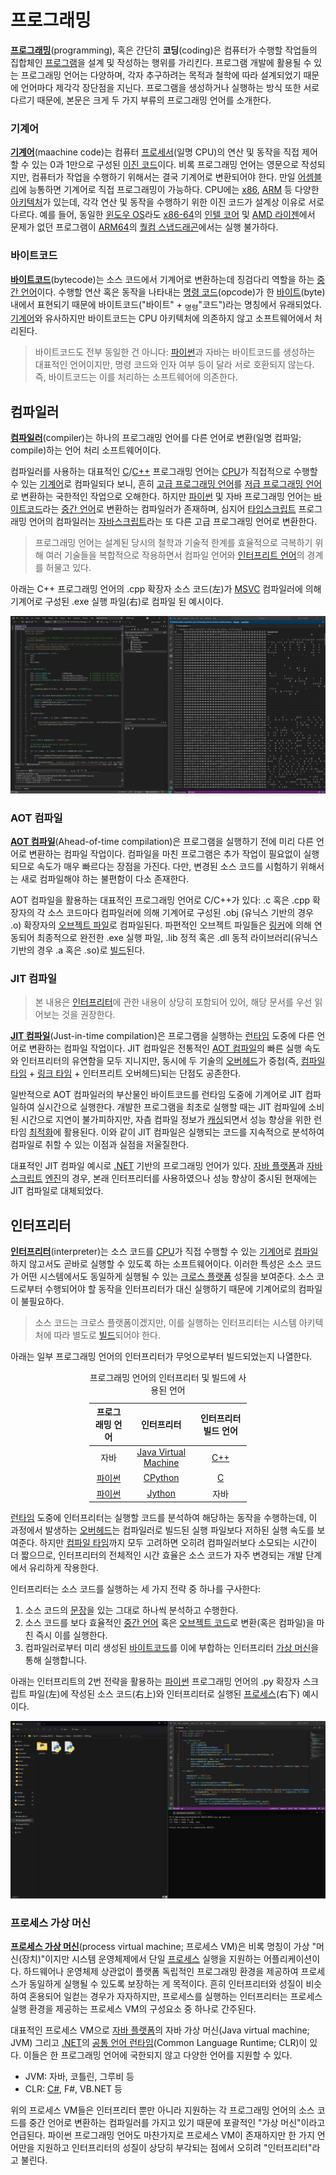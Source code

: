 # 프로그래밍
**[프로그래밍](https://en.wikipedia.org/wiki/Computer_programming)**(programming), 혹은 간단히 **코딩**(coding)은 컴퓨터가 수행할 작업들의 집합체인 [프로그램](https://en.wikipedia.org/wiki/Computer_program)을 설계 및 작성하는 행위를 가리킨다. 프로그램 개발에 활용될 수 있는 프로그래밍 언어는 다양하며, 각자 추구하려는 목적과 철학에 따라 설계되었기 때문에 언어마다 제각각 장단점을 지닌다. 프로그램을 생성하거나 실행하는 방식 또한 서로 다르기 때문에, 본문은 크게 두 가지 부류의 프로그래밍 언어를 소개한다.

### 기계어
**[기계어](https://en.wikipedia.org/wiki/Machine_code)**(maachine code)는 컴퓨터 [프로세서](Processor.md)(일명  CPU)의 연산 및 동작을 직접 제어할 수 있는 0과 1만으로 구성된 [이진 코드](https://en.wikipedia.org/wiki/Binary_code)이다. 비록 프로그래밍 언어는 영문으로 작성되지만, 컴퓨터가 작업을 수행하기 위해서는 결국 기계어로 변환되어야 한다. 만일 [어셈블리](Assembly.md)에 능통하면 기계어로 직접 프로그래밍이 가능하다. CPU에는 [x86](https://en.wikipedia.org/wiki/X86), [ARM](https://en.wikipedia.org/wiki/ARM_architecture_family) 등 다양한 [아키텍처](https://en.wikipedia.org/wiki/Instruction_set_architecture)가 있는데, 각각 연산 및 동작을 수행하기 위한 이진 코드가 설계상 이유로 서로 다르다. 예를 들어, 동일한 [윈도우 OS](Windows.md)라도 [x86-64](https://en.wikipedia.org/wiki/X86-64)의 [인텔 코어](https://en.wikipedia.org/wiki/Intel_Core) 및 [AMD 라이젠](https://en.wikipedia.org/wiki/Ryzen)에서 문제가 없던 프로그램이 [ARM64](https://en.wikipedia.org/wiki/AArch64)의 [퀄컴 스냅드래곤](https://en.wikipedia.org/wiki/Qualcomm_Snapdragon)에서는 실행 불가하다.

### 바이트코드
**[바이트코드](https://en.wikipedia.org/wiki/Bytecode)**(bytecode)는 소스 코드에서 기계어로 변환하는데 징검다리 역할을 하는 [중간 언어](https://en.wikipedia.org/wiki/Intermediate_representation)이다. 수행할 연산 혹은 동작을 나타내는 [명령 코드](https://en.wikipedia.org/wiki/Opcode)(opcode)가 한 [바이트](https://en.wikipedia.org/wiki/Byte)(byte) 내에서 표현되기 때문에 바이트코드("바이트" + <sub>명령</sub>"코드")라는 명칭에서 유래되었다. [기계어](#기계어)와 유사하지만 바이트코드는 CPU 아키텍처에 의존하지 않고 소프트웨어에서 처리된다.
        
> 바이트코드도 전부 동일한 건 아니다: [파이썬](Python.md)과 자바는 바이트코드를 생성하는 대표적인 언어이지만, 명령 코드와 인자 여부 등이 달라 서로 호환되지 않는다. 즉, 바이트코드는 이를 처리하는 소프트웨어에 의존한다.

## 컴파일러
**[컴파일러](https://en.wikipedia.org/wiki/Compiler)**(compiler)는 하나의 프로그래밍 언어를 다른 언어로 변환(일명 컴파일; compile)하는 언어 처리 소프트웨어이다.

컴파일러를 사용하는 대표적인 [C](C.md)/[C++](Cpp.md) 프로그래밍 언어는 [CPU](Processor.md)가 직접적으로 수행할 수 있는 [기계어](#기계어)로 컴파일되다 보니, 흔히 [고급 프로그래밍 언어](https://en.wikipedia.org/wiki/High-level_programming_language)를 [저급 프로그래밍 언어](https://en.wikipedia.org/wiki/Low-level_programming_language)로 변환하는 국한적인 작업으로 오해한다. 하지만 [파이썬](Python.md) 및 자바 프로그래밍 언어는 [바이트코드](#바이트코드)라는 [중간 언어](https://en.wikipedia.org/wiki/Intermediate_representation)로 변환하는 컴파일러가 존재하며, 심지어 [타입스크립트](TypeScript.md) 프로그래밍 언어의 컴파일러는 [자바스크립트](JavaScript.md)라는 또 다른 고급 프로그래밍 언어로 변환한다.

>  프로그래밍 언어는 설계된 당시의 철학과 기술적 한계를 효율적으로 극복하기 위해 여러 기술들을 복합적으로 작용하면서 컴파일 언어와 [인터프리트 언어](#인터프리터)의 경계를 허물고 있다.

아래는 C++ 프로그래밍 언어의 .cpp 확장자 소스 코드(左)가 [MSVC](https://en.wikipedia.org/wiki/Microsoft_Visual_C++) 컴파일러에 의해 기계어로 구성된 .exe 실행 파일(右)로 컴파일 된 예시이다.

![C++ 프로그래밍 소스 코드, 그리고 x64 아키텍처 기계어로 컴파일된 이진 실행 파일](./images/programming_compiler_example.png)

### AOT 컴파일
**[AOT 컴파일](https://en.wikipedia.org/wiki/Ahead-of-time_compilation)**(Ahead-of-time compilation)은 프로그램을 실행하기 전에 미리 다른 언어로 변환하는 컴파일 작업이다. 컴파일을 마친 프로그램은 추가 작업이 필요없이 실행되므로 속도가 매우 빠르다는 장점을 가진다. 다만, 변경된 소스 코드를 시험하기 위해서는 새로 컴파일해야 하는 불편함이 다소 존재한다.

AOT 컴파일을 활용하는 대표적인 프로그래밍 언어로 C/C++가 있다: .c 혹은 .cpp 확장자의 각 소스 코드마다 컴파일러에 의해 기계어로 구성된 .obj (유닉스 기반의 경우 .o) 확장자의 [오브젝트 파일](https://en.wikipedia.org/wiki/Object_code)로 컴파일된다. 파편적인 오브젝트 파일들은 [링커](https://en.wikipedia.org/wiki/Linker_(computing))에 의해 연동되어 최종적으로 완전한 .exe 실행 파일, .lib 정적 혹은 .dll 동적 라이브러리(유닉스 기반의 경우 .a 혹은 .so)로 [빌드](https://en.wikipedia.org/wiki/Software_build)된다.

### JIT 컴파일
> 본 내용은 [인터프리터](#인터프리터)에 관한 내용이 상당히 포함되어 있어, 해당 문서를 우선 읽어보는 것을 권장한다.

**[JIT 컴파일](https://en.wikipedia.org/wiki/Just-in-time_compilation)**(Just-in-time compilation)은 프로그램을 실행하는 [런타임](https://en.wikipedia.org/wiki/Execution_(computing)#Runtime) 도중에 다른 언어로 변환하는 컴파일 작업이다. JIT 컴파일은 전통적인 [AOT 컴파일](#aot-컴파일)의 빠른 실행 속도와 인터프리터의 유연함을 모두 지니지만, 동시에 두 기술의 [오버헤드](https://en.wikipedia.org/wiki/Overhead_(computing))가 중첩(즉, [컴파일 타임](https://en.wikipedia.org/wiki/Compile_time) + [링크 타임](https://en.wikipedia.org/wiki/Link_time) + 인터프리트 오버헤드)되는 단점도 공존한다.

일반적으로 AOT 컴파일러의 부산물인 바이트코드를 런타임 도중에 기계어로 JIT 컴파일하여 실시간으로 실행한다. 개발한 프로그램을 최초로 실행할 때는 JIT 컴파일에 소비된 시간으로 지연이 불가피하지만, 자츰 컴파일 정보가 [캐싱](https://en.wikipedia.org/wiki/Cache_(computing))되면서 성능 향상을 위한 런타임 [최적화](https://en.wikipedia.org/wiki/Adaptive_optimization)에 활용된다. 이와 같이 JIT 컴파일은 실행되는 코드를 지속적으로 분석하여 컴파일로 취할 수 있는 이점과 실점을 저울질한다.

대표적인 JIT 컴파일 예시로 [.NET](Csharp.md#net) 기반의 프로그래밍 언어가 있다. [자바 플랫폼](https://en.wikipedia.org/wiki/Java_(software_platform))과 [자바스크립트](JavaScript.md) [엔진](https://en.wikipedia.org/wiki/JavaScript_engine)의 경우, 본래 인터프리터를 사용하였으나 성능 향상이 중시된 현재에는 JIT 컴파일로 대체되었다.

## 인터프리터
**[인터프리터](https://en.wikipedia.org/wiki/Interpreter_(computing))**(interpreter)는 소스 코드를 [CPU](Processor.md)가 직접 수행할 수 있는 [기계어](#기계어)로 [컴파일](#컴파일러)하지 않고서도 곧바로 실행할 수 있도록 하는 소프트웨어이다. 이러한 특성은 소스 코드가 어떤 시스템에서도 동일하게 실행될 수 있는 [크로스 플랫폼](https://en.wikipedia.org/wiki/Cross-platform_software) 성질을 보여준다. 소스 코드로부터 수행되어야 할 동작을 인터프리터가 대신 실행하기 때문에 기계어로의 컴파일이 불필요하다.

> 소스 코드는 크로스 플랫폼이겠지만, 이를 실행하는 인터프리터는 시스템 아키텍처에 따라 별도로 [빌드](https://en.wikipedia.org/wiki/Software_build)되어야 한다.

아래는 일부 프로그래밍 언어의 인터프리터가 무엇으로부터 빌드되었는지 나열한다.

<table style="table-layout: fixed; width: 50%; margin-left: auto; margin-right: auto;"><caption style="caption-side: top;">프로그래밍 언어의 인터프리터 및 빌드에 사용된 언어</caption><thead><tr><th style="text-align: center;">프로그래밍 언어</th><th style="text-align: center;">인터프리터</th><th style="text-align: center;">인터프리터 빌드 언어</th></tr></thead><tbody><tr><td style="text-align: center;">자바</td><td style="text-align: center;"><a href="https://en.wikipedia.org/wiki/Java_virtual_machine">Java Virtual Machine</a></td><td style="text-align: center;"><a href="Cpp.md">C++</a></td></tr><tr><td style="text-align: center;"><a href="Python.md">파이썬</a></td><td style="text-align: center;"><a href="https://en.wikipedia.org/wiki/CPython">CPython</a></td><td style="text-align: center;"><a href="C.md">C</a></td></tr><tr><td style="text-align: center;"><a href="Python.md">파이썬</a></td><td style="text-align: center;"><a href="https://en.wikipedia.org/wiki/Jython">Jython</a></td><td style="text-align: center;">자바</td></tr></tbody></table>

[런타임](https://en.wikipedia.org/wiki/Execution_(computing)#Runtime) 도중에 인터프리터는 실행할 코드를 분석하여 해당하는 동작을 수행하는데, 이 과정에서 발생하는 [오버헤드](https://en.wikipedia.org/wiki/Overhead_(computing))는 컴파일러로 빌드된 실행 파일보다 저하된 실행 속도를 보여준다. 하지만 [컴파일 타임](https://en.wikipedia.org/wiki/Compile_time)까지 모두 고려하면 오히려 컴파일러보다 소모되는 시간이 더 짧으므로, 인터프리터의 전체적인 시간 효율은 소스 코드가 자주 변경되는 개발 단계에서 유리하게 작용한다.

인터프리터는 소스 코드를 실행하는 세 가지 전략 중 하나를 구사한다:

1. 소스 코드의 [문장](https://en.wikipedia.org/wiki/Statement_(computer_science))을 있는 그대로 하나씩 분석하고 수행한다.
2. 소스 코드를 보다 효율적인 [중간 언어](https://en.wikipedia.org/wiki/Intermediate_representation) 혹은 [오브젝트 코드](https://en.wikipedia.org/wiki/Object_code)로 변환(혹은 컴파일)을 마친 즉시 이를 실행한다.
3. 컴파일러로부터 미리 생성된 [바이트코드](#바이트코드)를 이에 부합하는 인터프리터 [가상 머신](#프로세스-가상-머신)을 통해 실행합니다.

아래는 인터프리트의 2번 전략을 활용하는 [파이썬](Python.md) 프로그래밍 언어의 .py 확장자 스크립트 파일(左)에 작성된 소스 코드(右上)와 인터프리터로 실행된 [프로세스](Process.md)(右下) 예시이다.

![파이썬 스크립트 파일의 소스 코드와 런타임 프로세스](./images/programming_interpreter_example.png)

### 프로세스 가상 머신
**[프로세스 가상 머신](https://en.wikipedia.org/wiki/Virtual_machine#Process_virtual_machines)**(process virtual machine; 프로세스 VM)은 비록 명칭이 가상 "머신(장치)"이지만 시스템 운영체제에서 단일 [프로세스](Process.md#프로세스) 실행을 지원하는 어플리케이션이다. 하드웨어나 운영체제 상관없이 플랫폼 독립적인 프로그래밍 환경을 제공하여 프로세스가 동일하게 실행될 수 있도록 보장하는 게 목적이다. 흔히 인터프리터와 성질이 비슷하여 혼용되어 일컫는 경우가 자자하지만, 프로세스를 실행하는 인터프리터는 프로세스 실행 환경을 제공하는 프로세스 VM의 구성요소 중 하나로 간주된다.

대표적인 프로세스 VM으로 [자바 플랫폼](https://en.wikipedia.org/wiki/Java_(software_platform))의 자바 가상 머신(Java virtual machine; JVM) 그리고 [.NET](Csharp.md#net)의 [공통 언어 런타임](https://en.wikipedia.org/wiki/Common_Language_Runtime)(Common Language Runtime; CLR)이 있다. 이들은 한 프로그래밍 언어에 국한되지 않고 다양한 언어를 지원할 수 있다.

* JVM: 자바, 코틀린, 그루비 등
* CLR: [C#](Csharp.md), F#, VB.NET 등

위의 프로세스 VM들은 인터프리터 뿐만 아니라 지원하는 각 프로그래밍 언어의 소스 코드를 중간 언어로 변환하는 컴파일러를 가지고 있기 때문에 포괄적인 "가상 머신"이라고 언급된다. 파이썬 프로그래밍 언어도 마찬가지로 프로세스 VM이 존재하지만 한 가지 언어만을 지원하고 인터프리터의 성질이 상당히 부각되는 점에서 오히려 "인터프리터"라고 불린다.
